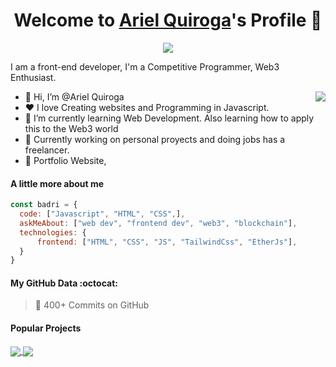 <p align="center">
  <h1 align="center">Welcome to <a href="https://github.com/ArielQuiroga">Ariel Quiroga</a>'s Profile 👋</h1>
</p>
<p align="center">
  <a align="center" href="https://github.com/DenverCoder1/readme-typing-svg"><img src="https://readme-typing-svg.herokuapp.com?&font=IBM+Plex+Sans&color=F72EE2&size=25&lines=Welcome+to+my+GitHub+Profile!;I'm+a+Front+end+developer;I'm+a+competitive+programmer;I'm+a+Flask+developer" /></a>
</p>
<p>I am a front-end developer, I'm a Competitive Programmer, Web3 Enthusiast.</p>
<img align="right" src="https://media.giphy.com/media/M9gbBd9nbDrOTu1Mqx/giphy.gif">
<ul>
  <li>👋 Hi, I’m @Ariel Quiroga</li>
  <li>❤️ I love Creating websites and Programming in Javascript.</li>
  <li>🌱 I’m currently learning Web Development. Also learning how to apply this to the Web3 world</li>
  <li>💼 Currently working on personal proyects and doing jobs has a freelancer.</li>
  <li>🧐 Portfolio Website, </li>
</ul>

#### A little more about me
```javascript
const badri = {
  code: ["Javascript", "HTML", "CSS",],
  askMeAbout: ["web dev", "frontend dev", "web3", "blockchain"],
  technologies: {
      frontend: ["HTML", "CSS", "JS", "TailwindCss", "EtherJs"],      
  }
}
```

#### My GitHub Data :octocat:
> 📜 400+ Commits on GitHub

#### Popular Projects
<a href="/https://github.com/ArielQuiroga/tower-chain-front">
  <!-- Change the `github-readme-stats.anuraghazra1.vercel.app` to `github-readme-stats.vercel.app`  -->
  <img align="center" src="https://github-readme-stats.anuraghazra1.vercel.app/api/pin/?username=MrBlueBird2&repo=to-do-list-flask&theme=onedark" />
</a>    
<a href="https://github.com/ArielQuiroga/SoliditySchool">
  <!-- Change the `github-readme-stats.anuraghazra1.vercel.app` to `github-readme-stats.vercel.app`  -->
  <img align="center" src="https://github-readme-stats.anuraghazra1.vercel.app/api/pin/?username=MrBlueBird2&repo=mrbluebird2.github.io&theme=onedark"/>
</a>



